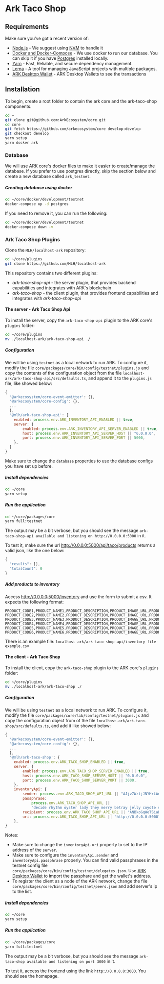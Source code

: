 # Ark Taco Shop

## Requirements

Make sure you’ve got a recent version of:

-   [Node.js](https://nodejs.org/) - We suggest using [NVM](https://github.com/creationix/nvm) to handle it
-   [Docker and Docker-Compose](https://www.docker.com/) - We use docker to run our database. You can skip it if you have [Postgres](https://www.postgresql.org/) installed locally.
-   [Yarn](https://yarnpkg.com/en/) - Fast, Reliable, and secure dependency management.
-   [Lerna](https://lernajs.io/) - A tool for managing JavaScript projects with multiple packages.
-   [ARK Desktop Wallet](https://github.com/ArkEcosystem/desktop-wallet/releases) - ARK Desktop Wallets to see the transactions

## Installation

To begin, create a root folder to contain the ark core and the ark-taco-shop components.

```sh
cd ~
git clone git@github.com:ArkEcosystem/core.git
cd core
git fetch https://github.com/arkecosystem/core develop:develop
git checkout develop
yarn setup
yarn docker ark
```

### Database

We will use ARK core's docker files to make it easier to create/manage the database. If you prefer to use postgres directly, skip the section below and create a new database called `ark_testnet`.

##### Creating database using docker

```sh
cd ~/core/docker/development/testnet
docker-compose up -d postgres
```

If you need to remove it, you can run the following:

```sh
cd ~/core/docker/development/testnet
docker-compose down -v
```

### Ark Taco Shop Plugins

Clone the `MLH/localhost-ark` repository:

```sh
cd ~/core/plugins
git clone https://github.com/MLH/localhost-ark
```

This repository contains two different plugins:

-   _ark-taco-shop-api_ - the server plugin, that provides backend capabilities and integrates with ARK's blockchain
-   _ark-taco-shop_ - the client plugin, that provides frontend capabilities and integrates with _ark-taco-shop-api_

#### The server - Ark Taco Shop Api

To install the server, copy the `ark-taco-shop-api` plugin to the ARK core's `plugins` folder:

```sh
cd ~/core/plugins
mv ./localhost-ark/ark-taco-shop-api ./
```

##### Configuration

We will be using `testnet` as a local network to run ARK. To configure it, modify the file `core/packages/core/bin/config/testnet/plugins.js` and copy the contents of the configuration object from the file `localhost-ark/ark-taco-shop-api/src/defaults.ts`, and append it to the `plugins.js` file, like showed below:

```js
{
  '@arkecosystem/core-event-emitter': {},
  '@arkecosystem/core-config': {},
  ...
  },
  '@mlh/ark-taco-shop-api': {
    enabled: process.env.ARK_INVENTORY_API_ENABLED || true,
    server: {
        enabled: process.env.ARK_INVENTORY_API_SERVER_ENABLED || true,
        host: process.env.ARK_INVENTORY_API_SERVER_HOST || "0.0.0.0",
        port: process.env.ARK_INVENTORY_API_SERVER_PORT || 5000,
    },
  }
}
```

Make sure to change the `database` properties to use the database configs you have set up before.

##### Install dependencies

```sh
cd ~/core
yarn setup
```

##### Run the application

```sh
cd ~/core/packages/core
yarn full:testnet
```

The output may be a bit verbose, but you should see the message `ark-taco-shop-api available and listening on http://0.0.0.0:5000` in it.

To test it, make sure the url http://0.0.0.0:5000/api/taco/products returns a valid json, like the one below:

```js
{
  "results": [],
  "totalCount": 0
}
```

##### Add products to inventory

Access http://0.0.0.0:5000/inventory and use the form to submit a csv. It expects the following format:

```csv
PRODUCT_CODE1,PRODUCT_NAME1,PRODUCT_DESCRIPTION,PRODUCT_IMAGE_URL,PRODUCT_PRICE_IN_DARK,QUANTITY
PRODUCT_CODE2,PRODUCT_NAME2,PRODUCT_DESCRIPTION,PRODUCT_IMAGE_URL,PRODUCT_PRICE_IN_DARK,QUANTITY
PRODUCT_CODE3,PRODUCT_NAME3,PRODUCT_DESCRIPTION,PRODUCT_IMAGE_URL,PRODUCT_PRICE_IN_DARK,QUANTITY
PRODUCT_CODE4,PRODUCT_NAME4,PRODUCT_DESCRIPTION,PRODUCT_IMAGE_URL,PRODUCT_PRICE_IN_DARK,QUANTITY
PRODUCT_CODE5,PRODUCT_NAME5,PRODUCT_DESCRIPTION,PRODUCT_IMAGE_URL,PRODUCT_PRICE_IN_DARK,QUANTITY
PRODUCT_CODE6,PRODUCT_NAME6,PRODUCT_DESCRIPTION,PRODUCT_IMAGE_URL,PRODUCT_PRICE_IN_DARK,QUANTITY
```

There is an example file: `localhost-ark/ark-taco-shop-api/inventory-file-example.csv`

#### The client - Ark Taco Shop

To install the client, copy the `ark-taco-shop` plugin to the ARK core's `plugins` folder:

```sh
cd ~/core/plugins
mv ./localhost-ark/ark-taco-shop ./
```

##### Configuration

We will be using `testnet` as a local network to run ARK. To configure it, modify the file `core/packages/core/lib/config/testnet/plugins.js` and copy the configuration object from of the file `localhost-ark/ark-taco-shop/src/defaults.ts`, and add it like showed below:

```js
{
  '@arkecosystem/core-event-emitter': {},
  '@arkecosystem/core-config': {},
  ...
  },
  '@mlh/ark-taco-shop': {
    enabled: process.env.ARK_TACO_SHOP_ENABLED || true,
    server: {
        enabled: process.env.ARK_TACO_SHOP_SERVER_ENABLED || true,
        host: process.env.ARK_TACO_SHOP_SERVER_HOST || "0.0.0.0",
        port: process.env.ARK_TACO_SHOP_SERVER_PORT || 3000,
    },
    inventoryApi: {
        sender: process.env.ARK_TACO_SHOP_API_URL || "AJjv7WztjJNYHrLAeveG5NgHWp6699ZJwD",
        passphrase:
            process.env.ARK_TACO_SHOP_API_URL ||
            "decide rhythm oyster lady they merry betray jelly coyote solve episode then",
        recipient: process.env.ARK_TACO_SHOP_API_URL || "ANBkoGqWeTSiaEVgVzSKZd3jS7UWzv9PSo",
        uri: process.env.ARK_TACO_SHOP_API_URL || "http://0.0.0.0:5000",
    },
}
```

Notes:

-   Make sure to change the `inventoryApi.uri` property to set to the IP address of the `server`.
-   Make sure to configure the `inventoryApi.sender` and `inventoryApi.passphrase` properly. You can find valid passphrases in the testnet config file `core/packages/core/bin/config/testnet/delegates.json`. Use [ARK Desktop Wallet](https://github.com/ArkEcosystem/desktop-wallet/releases) to import the passphare and get the wallet's address.
-   To register the client as a node of the ARK network, change the file `core/packages/core/bin/config/testnet/peers.json` and add server's ip to the list.

##### Install dependencies

```sh
cd ~/core
yarn setup
```

##### Run the application

```sh
cd ~/core/packages/core
yarn full:testnet
```

The output may be a bit verbose, but you should see the message `ark-taco-shop available and listening on port 3000` in it.

To test it, access the frontend using the link `http://0.0.0.0:3000`. You should see the homepage.
